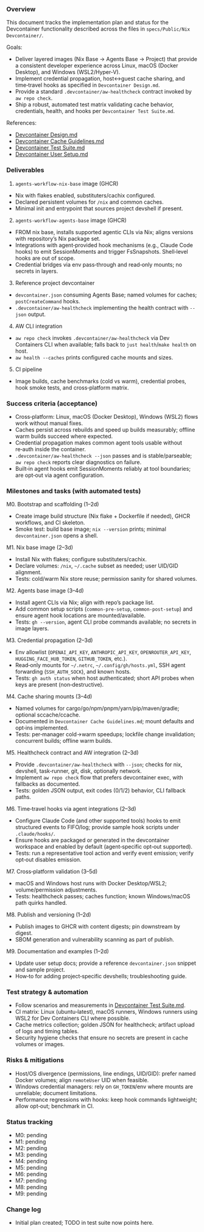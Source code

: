 ### Overview

This document tracks the implementation plan and status for the Devcontainer functionality described across the files in `specs/Public/Nix Devcontainer/`.

Goals:

- Deliver layered images (Nix Base → Agents Base → Project) that provide a consistent developer experience across Linux, macOS (Docker Desktop), and Windows (WSL2/Hyper‑V).
- Implement credential propagation, host↔guest cache sharing, and time‑travel hooks as specified in `Devcontainer Design.md`.
- Provide a standard `.devcontainer/aw-healthcheck` contract invoked by `aw repo check`.
- Ship a robust, automated test matrix validating cache behavior, credentials, health, and hooks per `Devcontainer Test Suite.md`.

References:

- [Devcontainer Design.md](./Devcontainer%20Design.md)
- [Devcontainer Cache Guidelines.md](./Devcontainer%20Cache%20Guidelines.md)
- [Devcontainer Test Suite.md](./Devcontainer%20Test%20Suite.md)
- [Devcontainer User Setup.md](./Devcontainer%20User%20Setup.md)

### Deliverables

1) `agents-workflow-nix-base` image (GHCR)

- Nix with flakes enabled, substituters/cachix configured.
- Declared persistent volumes for `/nix` and common caches.
- Minimal init and entrypoint that sources project devshell if present.

2) `agents-workflow-agents-base` image (GHCR)

- FROM nix base, installs supported agentic CLIs via Nix; aligns versions with repository’s Nix package set.
- Integrations with agent‑provided hook mechanisms (e.g., Claude Code hooks) to emit SessionMoments and trigger FsSnapshots. Shell‑level hooks are out of scope.
- Credential bridges via env pass‑through and read‑only mounts; no secrets in layers.

3) Reference project devcontainer

- `devcontainer.json` consuming Agents Base; named volumes for caches; `postCreateCommand` hooks.
- `.devcontainer/aw-healthcheck` implementing the health contract with `--json` output.

4) AW CLI integration

- `aw repo check` invokes `.devcontainer/aw-healthcheck` via Dev Containers CLI when available; falls back to `just health`/`make health` on host.
- `aw health --caches` prints configured cache mounts and sizes.

5) CI pipeline

- Image builds, cache benchmarks (cold vs warm), credential probes, hook smoke tests, and cross‑platform matrix.

### Success criteria (acceptance)

- Cross‑platform: Linux, macOS (Docker Desktop), Windows (WSL2) flows work without manual fixes.
- Caches persist across rebuilds and speed up builds measurably; offline warm builds succeed where expected.
- Credential propagation makes common agent tools usable without re‑auth inside the container.
- `.devcontainer/aw-healthcheck --json` passes and is stable/parseable; `aw repo check` reports clear diagnostics on failure.
- Built‑in agent hooks emit SessionMoments reliably at tool boundaries; are opt‑out via agent configuration.

### Milestones and tasks (with automated tests)

M0. Bootstrap and scaffolding (1–2d)

- Create image build structure (Nix flake + Dockerfile if needed), GHCR workflows, and CI skeleton.
- Smoke test: build base image; `nix --version` prints; minimal `devcontainer.json` opens a shell.

M1. Nix base image (2–3d)

- Install Nix with flakes; configure substituters/cachix.
- Declare volumes: `/nix`, `~/.cache` subset as needed; user UID/GID alignment.
- Tests: cold/warm Nix store reuse; permission sanity for shared volumes.

M2. Agents base image (3–4d)

- Install agent CLIs via Nix; align with repo’s package list.
- Add common setup scripts (`common-pre-setup`, `common-post-setup`) and ensure agent hook locations are mounted/available.
- Tests: `gh --version`, agent CLI probe commands available; no secrets in image layers.

M3. Credential propagation (2–3d)

- Env allowlist (`OPENAI_API_KEY`, `ANTHROPIC_API_KEY`, `OPENROUTER_API_KEY`, `HUGGING_FACE_HUB_TOKEN`, `GITHUB_TOKEN`, etc.).
- Read‑only mounts for `~/.netrc`, `~/.config/gh/hosts.yml`, SSH agent forwarding (`SSH_AUTH_SOCK`), and known hosts.
- Tests: `gh auth status` when host authenticated; short API probes when keys are present (non‑destructive).

M4. Cache sharing mounts (3–4d)

- Named volumes for cargo/go/npm/pnpm/yarn/pip/maven/gradle; optional sccache/ccache.
- Documented in `Devcontainer Cache Guidelines.md`; mount defaults and opt‑ins implemented.
- Tests: per‑manager cold→warm speedups; lockfile change invalidation; concurrent builds; offline warm builds.

M5. Healthcheck contract and AW integration (2–3d)

- Provide `.devcontainer/aw-healthcheck` with `--json`; checks for nix, devshell, task‑runner, git, disk, optionally network.
- Implement `aw repo check` flow that prefers devcontainer exec, with fallbacks as documented.
- Tests: golden JSON output, exit codes (0/1/2) behavior, CLI fallback paths.

M6. Time‑travel hooks via agent integrations (2–3d)

- Configure Claude Code (and other supported tools) hooks to emit structured events to FIFO/log; provide sample hook scripts under `.claude/hooks/`.
- Ensure hooks are packaged or generated in the devcontainer workspace and enabled by default (agent‑specific opt‑out supported).
- Tests: run a representative tool action and verify event emission; verify opt‑out disables emission.

M7. Cross‑platform validation (3–5d)

- macOS and Windows host runs with Docker Desktop/WSL2; volume/permission adjustments.
- Tests: healthcheck passes; caches function; known Windows/macOS path quirks handled.

M8. Publish and versioning (1–2d)

- Publish images to GHCR with content digests; pin downstream by digest.
- SBOM generation and vulnerability scanning as part of publish.

M9. Documentation and examples (1–2d)

- Update user setup docs; provide a reference `devcontainer.json` snippet and sample project.
- How‑to for adding project‑specific devshells; troubleshooting guide.

### Test strategy & automation

- Follow scenarios and measurements in [Devcontainer Test Suite.md](./Devcontainer%20Test%20Suite.md).
- CI matrix: Linux (ubuntu‑latest), macOS runners, Windows runners using WSL2 for Dev Containers CLI where possible.
- Cache metrics collection; golden JSON for healthcheck; artifact upload of logs and timing tables.
- Security hygiene checks that ensure no secrets are present in cache volumes or images.

### Risks & mitigations

- Host/OS divergence (permissions, line endings, UID/GID): prefer named Docker volumes; align `remoteUser` UID when feasible.
- Windows credential managers: rely on `GH_TOKEN`/env where mounts are unreliable; document limitations.
- Performance regressions with hooks: keep hook commands lightweight; allow opt‑out; benchmark in CI.

### Status tracking

- M0: pending
- M1: pending
- M2: pending
- M3: pending
- M4: pending
- M5: pending
- M6: pending
- M7: pending
- M8: pending
- M9: pending

### Change log

- Initial plan created; TODO in test suite now points here.


